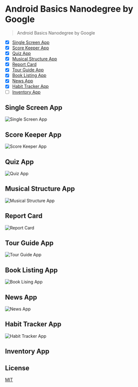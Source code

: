 # Android Basics Nanodegree by Google
> Android Basics Nanodegree by Google

- [x] [Single Screen App](#single-screen-app)
- [x] [Score Keeper App](#score-keeper-app)
- [x] [Quiz App](#quiz-app)
- [x] [Musical Structure App](#musical-structure-app)
- [x] [Report Card](#report-card)
- [x] [Tour Guide App](#tour-guide-app)
- [x] [Book Listing App](#book-listing-app)
- [x] [News App](#news-app)
- [x] [Habit Tracker App](#habit-tracker-app)
- [ ] [Inventory App](#inventory-app)

## Single Screen App
![Single Screen App][single-screen-app]

## Score Keeper App
![Score Keeper App][score-keeper-app]

## Quiz App
![Quiz App][quiz-app]

## Musical Structure App
![Musical Structure App][musical-structure-app]

## Report Card
![Report Card][report-card]

## Tour Guide App
![Tour Guide App][tour-guide-app]

## Book Listing App
![Book Lising App][book_listing_app]

## News App
![News App][news_app]

## Habit Tracker App
![Habit Tracker App][habit_tracker_app]

## Inventory App

## License
[MIT](./LICENSE)

[single-screen-app]: ./AboutMe/media/about_me.png
[score-keeper-app]: ./ScoreKeeper/media/scoreKeeper.png
[quiz-app]: ./QuizApp/media/QuizApp.png
[musical-structure-app]: ./MusicalStructureApp/media/MusicalStructureApp.png
[report-card]: ./ReportCard/media/report-card.png
[tour-guide-app]: ./TourGuideApp/media/tour-guide-app.png
[book_listing_app]: ./BookListingApp/media/book_listing_app.png
[news_app]: ./NewsApp/media/NewsApp.png
[habit_tracker_app]: ./HabitTrackerApp/media/HabitTrackerApp.png
